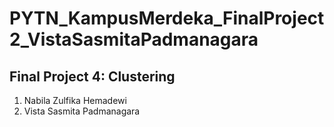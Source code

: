 # PYTN_KampusMerdeka_FinalProject2_VistaSasmitaPadmanagara
## Final Project 4: Clustering

1. Nabila Zulfika Hemadewi
2. Vista Sasmita Padmanagara
